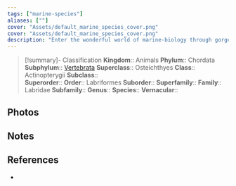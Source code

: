 ```yaml
---
tags: ["marine-species"]
aliases: [""]
cover: "Assets/default_marine_species_cover.png"
cover: "Assets/default_marine_species_cover.png"
description: "Enter the wonderful world of marine-biology through gorgeous underwater pictures of marine animals. Labridae is a family of wrasses."
---
```

> [!summary]- Classification
**Kingdom**:: Animals
**Phylum**:: Chordata
**Subphylum**:: [Vertebrata](Vertebrata.md)
**Superclass**:: Osteichthyes
**Class**:: Actinopterygii
**Subclass**::  
**Superorder**:: 
**Order**:: Labriformes
**Suborder**:: 
**Superfamily**::
**Family**:: Labridae
**Subfamily**::
**Genus**::
**Species**::
**Vernacular**::

## Photos

## Notes

## References
- 